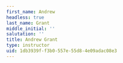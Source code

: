 ```yaml
---
first_name: Andrew
headless: true
last_name: Grant
middle_initial: ''
salutation: ''
title: Andrew Grant
type: instructor
uid: 1db3939f-f3b0-557e-55d8-4e09adac08e3
---
```

